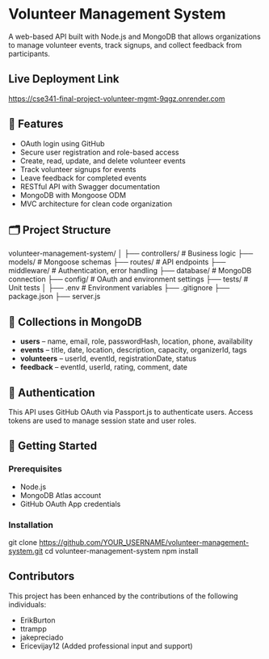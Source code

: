 # Volunteer Management System

A web-based API built with Node.js and MongoDB that allows organizations to manage volunteer events, track signups, and collect feedback from participants.

## Live Deployment Link

https://cse341-final-project-volunteer-mgmt-9qgz.onrender.com

## 🌟 Features

- OAuth login using GitHub
- Secure user registration and role-based access
- Create, read, update, and delete volunteer events
- Track volunteer signups for events
- Leave feedback for completed events
- RESTful API with Swagger documentation
- MongoDB with Mongoose ODM
- MVC architecture for clean code organization

## 🗂️ Project Structure
volunteer-management-system/
│
├── controllers/ # Business logic
├── models/ # Mongoose schemas
├── routes/ # API endpoints
├── middleware/ # Authentication, error handling
├── database/ # MongoDB connection
├── config/ # OAuth and environment settings
├── tests/ # Unit tests
│
├── .env # Environment variables
├── .gitignore
├── package.json
├── server.js


## 🧠 Collections in MongoDB

- **users** – name, email, role, passwordHash, location, phone, availability
- **events** – title, date, location, description, capacity, organizerId, tags
- **volunteers** – userId, eventId, registrationDate, status
- **feedback** – eventId, userId, rating, comment, date

## 🔐 Authentication

This API uses GitHub OAuth via Passport.js to authenticate users. Access tokens are used to manage session state and user roles.

## 🚀 Getting Started

### Prerequisites

- Node.js
- MongoDB Atlas account
- GitHub OAuth App credentials

### Installation
git clone https://github.com/YOUR_USERNAME/volunteer-management-system.git
cd volunteer-management-system
npm install

## Contributors

This project has been enhanced by the contributions of the following individuals:
- ErikBurton
- ttrampp
- jakepreciado
- Ericevijay12 (Added professional input and support)
